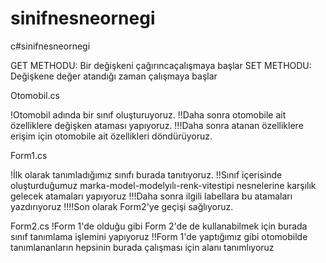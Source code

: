 # sinifnesneornegi
 c#sinifnesneornegi


GET METHODU: Bir değişkeni çağırıncaçalışmaya başlar
SET METHODU: Değişkene değer atandığı zaman çalışmaya başlar


Otomobil.cs

!Otomobil adında bir sınıf oluşturuyoruz. 
!!Daha sonra otomobile ait özelliklere değişken ataması yapıyoruz.
!!!Daha sonra atanan özelliklere erişim için otomobile ait özellikleri döndürüyoruz.



Form1.cs

!İlk olarak tanımladığımız sınıfı burada tanıtıyoruz.
!!Sınıf içerisinde oluşturduğumuz marka-model-modelyılı-renk-vitestipi nesnelerine karşılık gelecek atamaları yapıyoruz
!!!Daha sonra ilgili labellara bu atamaları yazdırıyoruz
!!!!Son olarak Form2'ye geçişi sağlıyoruz.


Form2.cs
!Form 1'de olduğu gibi Form 2'de de kullanabilmek için burada sınıf tanımlama işlemini yapıyoruz
!!Form 1'de yaptığımız gibi otomobilde tanımlananların hepsinin burada çalışması için alanı tanımlıyoruz


